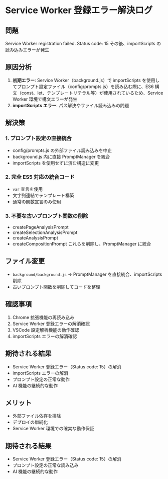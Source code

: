 # Service Worker 登録エラー解決ログ

## 問題

Service Worker registration failed. Status code: 15
その後、importScripts の読み込みエラーが発生

## 原因分析

1. **初期エラー**: Service Worker（background.js）で importScripts を使用してプロンプト設定ファイル（config/prompts.js）を読み込む際に、ES6 構文（const、let、テンプレートリテラル等）が使用されているため、Service Worker 環境で構文エラーが発生
2. **importScripts エラー**: パス解決やファイル読み込みの問題

## 解決策

### 1. プロンプト設定の直接統合

- config/prompts.js の外部ファイル読み込みを中止
- background.js 内に直接 PromptManager を統合
- importScripts を使用せずに済む構造に変更

### 2. 完全 ES5 対応の統合コード

- `var` 宣言を使用
- 文字列連結でテンプレート構築
- 通常の関数宣言のみ使用

### 3. 不要な古いプロンプト関数の削除

- createPageAnalysisPrompt
- createSelectionAnalysisPrompt
- createAnalysisPrompt
- createCompositionPrompt
  これらを削除し、PromptManager に統合

## ファイル変更

- `background/background.js` → PromptManager を直接統合、importScripts 削除
- 古いプロンプト関数を削除してコードを整理

## 確認事項

1. Chrome 拡張機能の再読み込み
2. Service Worker 登録エラーの解消確認
3. VSCode 設定解析機能の動作確認
4. importScripts エラーの解消確認

## 期待される結果

- Service Worker 登録エラー（Status code: 15）の解消
- importScripts エラーの解消
- プロンプト設定の正常な動作
- AI 機能の継続的な動作

## メリット

- 外部ファイル依存を排除
- デプロイの単純化
- Service Worker 環境での確実な動作保証

## 期待される結果

- Service Worker 登録エラー（Status code: 15）の解消
- プロンプト設定の正常な読み込み
- AI 機能の継続的な動作
